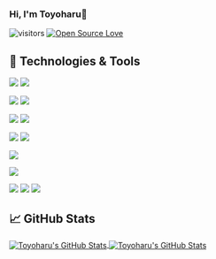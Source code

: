 ### Hi, I'm Toyoharu👋

 ![visitors](https://visitor-badge.glitch.me/badge?page_id=toyoh3232)
 [![Open Source Love](https://badges.frapsoft.com/os/v1/open-source.svg?v=102)](https://github.com/ellerbrock/open-source-badge/)
## 🔧 Technologies & Tools

![](https://img.shields.io/badge/OS-Fedora-informational?style=flat&logo=fedora&logoColor=white&color=6aa6f8)
![](https://img.shields.io/badge/OS-Windows/WSL-informational?style=flat&logo=windows&logoColor=white&color=6aa6f8)

![](https://img.shields.io/badge/Editor-VS_Code-informational?style=flat&logo=visual-studio-code&logoColor=white&color=6aa6f8)
![](https://img.shields.io/badge/Shell-Zsh-informational?style=flat&logo=gnu-bash&logoColor=white&color=6aa6f8)

![](https://img.shields.io/badge/Code-C++-informational?style=flat&logo=c%2B%2B&logoColor=white&color=6aa6f8)
![](https://img.shields.io/badge/Code-Rust-informational?style=flat&logo=rust&logoColor=white&color=6aa6f8)

![](https://img.shields.io/badge/Code-Go-informational?style=flat&logo=go&logoColor=white&color=6aa6f8)
![](https://img.shields.io/badge/Code-C%23-informational?style=flat&logo=c-sharp&logoColor=white&color=6aa6f8)

![](https://img.shields.io/badge/Code-TypeScript-informational?style=flat&logo=typescript&logoColor=white&color=6aa6f8)

![](https://img.shields.io/badge/Code-Haskell-informational?style=flat&logo=haskell&logoColor=white&color=6aa6f8)

![](https://img.shields.io/badge/Tools-NodeJS-informational?style=flat&logo=node.js&logoColor=white&color=6aa6f8)
![](https://img.shields.io/badge/Tools-Redis-informational?style=flat&logo=redis&logoColor=white&color=6aa6f8)
![](https://img.shields.io/badge/Tools-Docker-informational?style=flat&logo=docker&logoColor=white&color=6aa6f8)


## &#x1f4c8; GitHub Stats
<a href="https://github.com/toyoh3232">
  <img align="center" src="https://github-readme-stats.vercel.app/api/top-langs/?username=toyoh3232&hide=c%2B%2B,c,html&title_color=6aa6f8&text_color=8a919a&icon_color=6aa6f8&bg_color=0e1116" alt="Toyoharu's GitHub Stats" />
</a>

<a href="https://github.com/toyoh3232">
  <img align="center" src="https://github-readme-stats.vercel.app/api?username=toyoh3232&show_icons=true&line_height=27&count_private=true&title_color=6aa6f8&text_color=8a919a&icon_color=6aa6f8&bg_color=0e1116"  alt="Toyoharu's GitHub Stats" />
</a>

<!--
**toyoh3232/toyoh3232** is a ✨ _special_ ✨ repository because its `README.md` (this file) appears on your GitHub profile.

Here are some ideas to get you started:

- 🔭 I’m currently working on ...
- 🌱 I’m currently learning ...
- 👯 I’m looking to collaborate on ...
- 🤔 I’m looking for help with ...
- 💬 Ask me about ...
- 📫 How to reach me: ...
- 😄 Pronouns: ...
- ⚡ Fun fact: ...
-->
